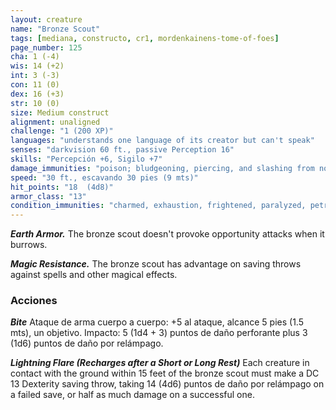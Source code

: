 ```yaml
---
layout: creature
name: "Bronze Scout"
tags: [mediana, constructo, cr1, mordenkainens-tome-of-foes]
page_number: 125
cha: 1 (-4)
wis: 14 (+2)
int: 3 (-3)
con: 11 (0)
dex: 16 (+3)
str: 10 (0)
size: Medium construct
alignment: unaligned
challenge: "1 (200 XP)"
languages: "understands one language of its creator but can't speak"
senses: "darkvision 60 ft., passive Perception 16"
skills: "Percepción +6, Sigilo +7"
damage_immunities: "poison; bludgeoning, piercing, and slashing from nonmagical attacks that aren't adamantine"
speed: "30 ft., escavando 30 pies (9 mts)"
hit_points: "18  (4d8)"
armor_class: "13"
condition_immunities: "charmed, exhaustion, frightened, paralyzed, petrified, poisoned"
---
```


***Earth Armor.*** The bronze scout doesn't provoke opportunity attacks when it burrows.

***Magic Resistance.*** The bronze scout has advantage on saving throws against spells and other magical effects.

### Acciones

***Bite*** Ataque de arma cuerpo a cuerpo: +5 al ataque, alcance 5 pies (1.5 mts), un objetivo. Impacto: 5 (1d4 + 3) puntos de daño perforante plus 3 (1d6) puntos de daño por relámpago.

***Lightning Flare (Recharges after a Short or Long Rest)*** Each creature in contact with the ground within 15 feet of the bronze scout must make a DC 13 Dexterity saving throw, taking 14 (4d6) puntos de daño por relámpago on a failed save, or half as much damage on a successful one.